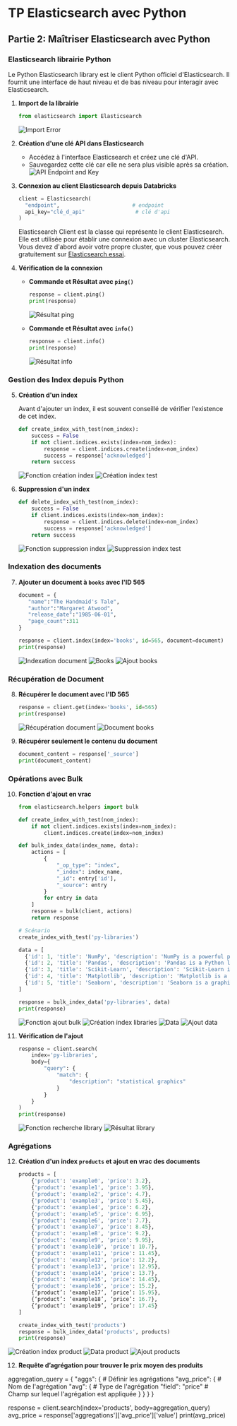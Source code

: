 # TP Elasticsearch avec Python

## Partie 2: Maîtriser Elasticsearch avec Python

### Elasticsearch librairie Python

Le Python Elasticsearch library est le client Python officiel d'Elasticsearch. Il fournit une interface de haut niveau et de bas niveau pour interagir avec Elasticsearch.

1. **Import de la librairie**

    ```python
    from elasticsearch import Elasticsearch
    ```
    ![Import Error](https://github.com/andrewarnaud1/tp-elastic/blob/main/1_erreur_module.png?raw=true)

2. **Création d'une clé API dans Elasticsearch**

   - Accédez à l'interface Elasticsearch et créez une clé d'API.
   - Sauvegardez cette clé car elle ne sera plus visible après sa création.
   ![API Endpoint and Key](https://github.com/andrewarnaud1/tp-elastic/blob/main/4_api_endpoint_and_key.png?raw=true)

3. **Connexion au client Elasticsearch depuis Databricks**

    ```python
    client = Elasticsearch(
      "endpoint",                       # endpoint
      api_key="clé_d_api"                # clé d'api
    )
    ```
    Elasticsearch Client est la classe qui représente le client Elasticsearch. Elle est utilisée pour établir une connexion avec un cluster Elasticsearch. Vous devez d'abord avoir votre propre cluster, que vous pouvez créer gratuitement sur [Elasticsearch essai](https://www.elastic.co/cloud/elasticsearch-service/signup).

4. **Vérification de la connexion**

    - **Commande et Résultat avec `ping()`**

      ```python
      response = client.ping()
      print(response)
      ```
      ![Résultat ping](https://github.com/andrewarnaud1/tp-elastic/blob/main/6_resultat_ping.png?raw=true)

    - **Commande et Résultat avec `info()`**

      ```python
      response = client.info()
      print(response)
      ```
      ![Résultat info](https://github.com/andrewarnaud1/tp-elastic/blob/main/7_resultat_info.png?raw=true)

### Gestion des Index depuis Python

5. **Création d'un index**

    Avant d'ajouter un index, il est souvent conseillé de vérifier l'existence de cet index.

    ```python
    def create_index_with_test(nom_index):
        success = False
        if not client.indices.exists(index=nom_index):
            response = client.indices.create(index=nom_index)
            success = response['acknowledged']
        return success
    ```
    ![Fonction création index](https://github.com/andrewarnaud1/tp-elastic/blob/main/8_fonction_creation_index.png?raw=true)
    ![Création index test](https://github.com/andrewarnaud1/tp-elastic/blob/main/9_creation_index_test.png?raw=true)

6. **Suppression d'un index**

    ```python
    def delete_index_with_test(nom_index):
        success = False
        if client.indices.exists(index=nom_index):
            response = client.indices.delete(index=nom_index)
            success = response['acknowledged']
        return success
    ```
    ![Fonction suppression index](https://github.com/andrewarnaud1/tp-elastic/blob/main/10_fonction_suppression_index.png?raw=true)
    ![Suppression index test](https://github.com/andrewarnaud1/tp-elastic/blob/main/11_suppression_index_test.png?raw=true)

### Indexation des documents

7. **Ajouter un document à `books` avec l'ID 565**

    ```python
    document = {
       "name":"The Handmaid's Tale",
       "author":"Margaret Atwood",
       "release_date":"1985-06-01",
       "page_count":311
    }

    response = client.index(index='books', id=565, document=document)
    print(response)
    ```
    ![Indexation document](https://github.com/andrewarnaud1/tp-elastic/blob/main/12_indexation_document.png?raw=true)
    ![Books](https://github.com/andrewarnaud1/tp-elastic/blob/main/13_books.png?raw=true)
    ![Ajout books](https://github.com/andrewarnaud1/tp-elastic/blob/main/14_ajout_books.png?raw=true)

### Récupération de Document

8. **Récupérer le document avec l'ID 565**

    ```python
    response = client.get(index='books', id=565)
    print(response)
    ```
    ![Récupération document](https://github.com/andrewarnaud1/tp-elastic/blob/main/15_fontion_recuperation_document.png?raw=true)
    ![Document books](https://github.com/andrewarnaud1/tp-elastic/blob/main/16_recuperation_document_books.png?raw=true)

9. **Récupérer seulement le contenu du document**

    ```python
    document_content = response['_source']
    print(document_content)
    ```

### Opérations avec Bulk

10. **Fonction d'ajout en vrac**

    ```python
    from elasticsearch.helpers import bulk

    def create_index_with_test(nom_index):
        if not client.indices.exists(index=nom_index):
            client.indices.create(index=nom_index)

    def bulk_index_data(index_name, data):
        actions = [
            {
                "_op_type": "index",
                "_index": index_name,
                "_id": entry['id'],
                "_source": entry
            }
            for entry in data
        ]
        response = bulk(client, actions)
        return response

    # Scénario
    create_index_with_test('py-libraries')

    data = [
      {'id': 1, 'title': 'NumPy', 'description': 'NumPy is a powerful python library with many functions for creating and manipulating multi-dimensional arrays and matrices.'}, 
      {'id': 2, 'title': 'Pandas', 'description': 'Pandas is a Python library for data manipulation and analysis. It provides data structures for efficient storage of data and high-level manipulations.'}, 
      {'id': 3, 'title': 'Scikit-Learn', 'description': 'Scikit-Learn is a popular library for machine learning in Python. It provides tools to build, train, evaluate, and deploy machine learning algorithms.'}, 
      {'id': 4, 'title': 'Matplotlib', 'description': 'Matplotlib is a Python plotting library for creating publication quality plots. It can produce line graphs, histograms, power spectra, bar charts, and more.'}, 
      {'id': 5, 'title': 'Seaborn', 'description': 'Seaborn is a graphical library in Python for drawing statistical graphics. It provides a high level interface for drawing attractive statistical graphics.'}
    ]

    response = bulk_index_data('py-libraries', data)
    print(response)
    ```
    ![Fonction ajout bulk](https://github.com/andrewarnaud1/tp-elastic/blob/main/17_fonction_ajout_bulk.png?raw=true)
    ![Création index libraries](https://github.com/andrewarnaud1/tp-elastic/blob/main/18_creation_index_libraries.png?raw=true)
    ![Data](https://github.com/andrewarnaud1/tp-elastic/blob/main/19_data.png?raw=true)
    ![Ajout data](https://github.com/andrewarnaud1/tp-elastic/blob/main/20_ajout_data.png?raw=true)

11. **Vérification de l'ajout**

    ```python
    response = client.search(
        index='py-libraries',
        body={
            "query": {
                "match": {
                    "description": "statistical graphics"
                }
            }
        }
    )
    print(response)
    ```
    ![Fonction recherche library](https://github.com/andrewarnaud1/tp-elastic/blob/main/21_fonction_recherche_library.png?raw=true)
    ![Résultat library](https://github.com/andrewarnaud1/tp-elastic/blob/main/22_resultat_library.png?raw=true)

### Agrégations

12. **Création d'un index `products` et ajout en vrac des documents**

    ```python
    products = [
        {'product': 'example0', 'price': 3.2},
        {'product': 'example1', 'price': 3.95},
        {'product': 'example2', 'price': 4.7},
        {'product': 'example3', 'price': 5.45},
        {'product': 'example4', 'price': 6.2},
        {'product': 'example5', 'price': 6.95},
        {'product': 'example6', 'price': 7.7},
        {'product': 'example7', 'price': 8.45},
        {'product': 'example8', 'price': 9.2},
        {'product': 'example9', 'price': 9.95},
        {'product': 'example10', 'price': 10.7},
        {'product': 'example11', 'price': 11.45},
        {'product': 'example12', 'price': 12.2},
        {'product': 'example13', 'price': 12.95},
        {'product': 'example14', 'price': 13.7},
        {'product': 'example15', 'price': 14.45},
        {'product': 'example16', 'price': 15.2},
        {‘product’: ‘example17’, ‘price’: 15.95},
        {‘product’: ‘example18’, ‘price’: 16.7},
        {‘product’: ‘example19’, ‘price’: 17.45}
    ]
    
    create_index_with_test('products')
    response = bulk_index_data('products', products)
    print(response)
    ```
    
![Création index product](https://github.com/andrewarnaud1/tp-elastic/blob/main/23_creation_index_product.png?raw=true)
![Data product](https://github.com/andrewarnaud1/tp-elastic/blob/main/24_data_product.png?raw=true)
![Ajout products](https://github.com/andrewarnaud1/tp-elastic/blob/main/25_ajout_products.png?raw=true)

12. **Requête d’agrégation pour trouver le prix moyen des produits**

aggregation_query = {
    "aggs": {                       # Définir les agrégations
        "avg_price": {              # Nom de l'agrégation
            "avg": {                # Type de l'agrégation
                "field": "price"     # Champ sur lequel l'agrégation est appliquée
            }
        }
    }
}

response = client.search(index='products', body=aggregation_query)
avg_price = response['aggregations']['avg_price']['value']
print(avg_price)
